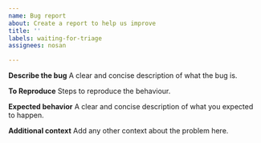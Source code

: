 ```yaml
---
name: Bug report
about: Create a report to help us improve
title: ''
labels: waiting-for-triage
assignees: nosan

---
```


**Describe the bug**
A clear and concise description of what the bug is.

**To Reproduce**
Steps to reproduce the behaviour.

**Expected behavior**
A clear and concise description of what you expected to happen.

**Additional context**
Add any other context about the problem here.
